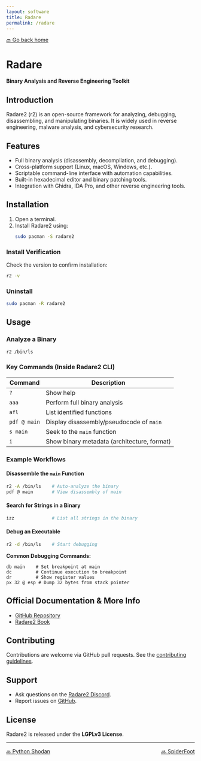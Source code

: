 ```yaml
---
layout: software
title: Radare
permalink: /radare
---
```


[🔙 Go back home](/)

# Radare
**Binary Analysis and Reverse Engineering Toolkit**

## Introduction  
Radare2 (r2) is an open-source framework for analyzing, debugging, disassembling, and manipulating binaries. It is widely used in reverse engineering, malware analysis, and cybersecurity research.

## Features  
- Full binary analysis (disassembly, decompilation, and debugging).  
- Cross-platform support (Linux, macOS, Windows, etc.).  
- Scriptable command-line interface with automation capabilities.  
- Built-in hexadecimal editor and binary patching tools.  
- Integration with Ghidra, IDA Pro, and other reverse engineering tools.  

## Installation  

1. Open a terminal.  
2. Install Radare2 using:  
   ```sh  
   sudo pacman -S radare2  
   ```  

### Install Verification  
Check the version to confirm installation:  
```sh  
r2 -v  
```  

### Uninstall  
```sh  
sudo pacman -R radare2  
```  

## Usage  

### Analyze a Binary  
```sh  
r2 /bin/ls  
```  

### Key Commands (Inside Radare2 CLI)  
| Command       | Description                                  |
|---------------|----------------------------------------------|
| `?`           | Show help                                    |
| `aaa`         | Perform full binary analysis                |
| `afl`         | List identified functions                   |
| `pdf @ main`  | Display disassembly/pseudocode of `main`    |
| `s main`      | Seek to the `main` function                 |
| `i`           | Show binary metadata (architecture, format) |  

### Example Workflows  

#### Disassemble the `main` Function  
```sh  
r2 -A /bin/ls    # Auto-analyze the binary  
pdf @ main       # View disassembly of main  
```  

#### Search for Strings in a Binary  
```sh  
izz              # List all strings in the binary  
```  

#### Debug an Executable  
```sh  
r2 -d /bin/ls    # Start debugging  
```  

**Common Debugging Commands:**  
```  
db main    # Set breakpoint at main  
dc         # Continue execution to breakpoint  
dr         # Show register values  
px 32 @ esp # Dump 32 bytes from stack pointer  
```  

## Official Documentation & More Info  
- [GitHub Repository](https://github.com/radareorg/radare2)  
- [Radare2 Book](https://radare.gitbooks.io/radare2book/)  

## Contributing  
Contributions are welcome via GitHub pull requests. See the [contributing guidelines](https://github.com/radareorg/radare2/blob/master/CONTRIBUTING.md).  

## Support  
- Ask questions on the [Radare2 Discord](https://discord.gg/7V7Vg9Q).  
- Report issues on [GitHub](https://github.com/radareorg/radare2/issues).  

## License  
Radare2 is released under the **LGPLv3 License**.  

---

<div style="display: flex; justify-content: space-between;">
  <a href="shodan">🔙 Python Shodan</a>
  <a href="spiderfoot">🔜 SpiderFoot</a>
</div>